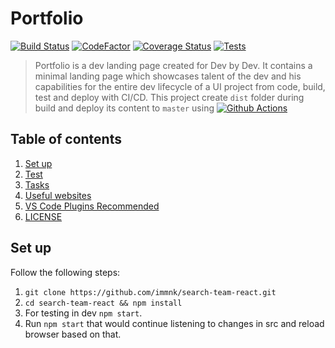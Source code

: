 # Portfolio

[![Build Status](https://github.com/immnk/search-team-react/actions/workflows/build_and_test.yml/badge.svg)](https://github.com/immnk/search-team-react/actions/workflows/build_and_test.yml) [![CodeFactor](https://www.codefactor.io/repository/github/immnk/search-team-react/badge)](https://www.codefactor.io/repository/github/immnk/search-team-react) [![Coverage Status](https://coveralls.io/repos/github/immnk/search-team-react/badge.svg?branch=develop)](https://coveralls.io/github/immnk/search-team-react?branch=master) [![Tests](https://img.shields.io/badge/tests-covered-brightgreen.svg)](https://github.com/immnk/search-team-react/issues)

> Portfolio is a dev landing page created for Dev by Dev. It contains a minimal landing page which showcases talent of the dev and his capabilities for the entire dev lifecycle of a UI project from code, build, test and deploy with CI/CD. This project create `dist` folder during build and deploy its content to `master` using [![Github Actions](https://img.shields.io/badge/GitHubActions-enabled-brightgreen.svg)](https://github.com/immnk/search-team-react/actions/workflows/build_and_deploy.yml)

## Table of contents

1. [Set up](#set-up)
2. [Test](#test)
3. [Tasks](#tasks)
4. [Useful websites](#useful-websites)
5. [VS Code Plugins Recommended](#vs-code-plugins-recommended)
6. [LICENSE](#license)

## Set up

Follow the following steps:

1. `git clone https://github.com/immnk/search-team-react.git`
2. `cd search-team-react && npm install`
3. For testing in dev `npm start`.
4. Run `npm start` that would continue listening to changes in src and reload browser based on that.
